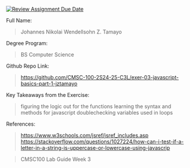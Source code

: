 [![Review Assignment Due Date](https://classroom.github.com/assets/deadline-readme-button-22041afd0340ce965d47ae6ef1cefeee28c7c493a6346c4f15d667ab976d596c.svg)](https://classroom.github.com/a/si3U9_eK)

Full Name: 
> Johannes Nikolai Wendellsohn Z. Tamayo

Degree Program: 
> BS Computer Science

Github Repo Link:
> https://github.com/CMSC-100-2S24-25-C3L/exer-03-javascript-basics-part-1-jztamayo

Key Takeaways from the Exercise:
> figuring the logic out for the functions
> learning the syntax and methods for javascript
> doublechecking variables used in loops 

References: 
> https://www.w3schools.com/jsref/jsref_includes.asp
> https://stackoverflow.com/questions/1027224/how-can-i-test-if-a-letter-in-a-string-is-uppercase-or-lowercase-using-javascrip

> CMSC100 Lab Guide Week 3